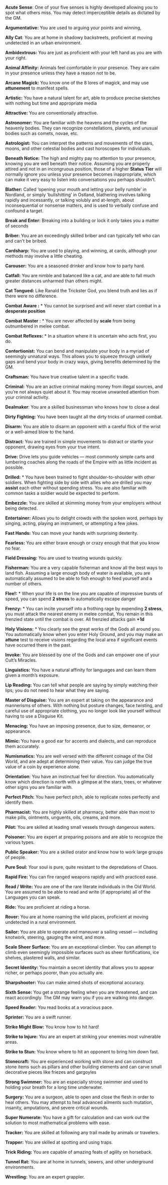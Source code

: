 
**Acute Sense**: One of your five senses is highly developed allowing you to spot what others miss. You may detect imperceptible details as dictated by the GM. 

**Argumentative:** You are used to arguing your points and winning,

**Ally Cat**: You are at home in shadowy backstreets, proficient at moving undetected in an urban environment.

**Ambidextrous:** You are just as proficient with your left hand as you are with your right. 

**Animal Affinity:** Animals feel comfortable in your presence. They are calm in your presence unless they have a reason not to be.

**Arcane Magick:** You know one of the 8 lores of magick, and may use **attunement** to manifest spells.

**Artistic:** You have a natural talent for art, able to produce precise sketches with nothing but time and appropriate media

**Attractive:** You are conventionally attractive.

**Astronomer:** You are familiar with the heavens and the cycles of the heavenly bodies. They can recognize constellations, planets, and unusual bodies such as comets, novae, etc.

**Astrologist:** You can interpret the patterns and movements of the stars, moons, and other celestial bodies and cast horoscopes for individuals.

**Beneath Notice:** The high and mighty pay no attention to your presence, knowing you are well beneath their notice. Assuming you are properly attired and not in an incongruous position, those of a higher **Status Tier** will normally ignore you unless your presence becomes inappropriate, which can make it very easy to listen into conversations you perhaps shouldn’t.

**Blather:** Called ‘opening your mouth and letting your belly rumble’ in Nordland, or simply ‘bullshitting’ in Ostland, blathering involves talking rapidly and incessantly, or talking volubly and at-length, about inconsequential or nonsense matters, and is used to verbally confuse and confound a target.

**Break and Enter:** Breaking into a building or lock it only takes you a matter of seconds

**Briber:** You are an exceedingly skilled briber and can typically tell who can and can't be bribed. 

**Cardsharp:** You are used to playing, and winning, at cards, although your methods may involve a little cheating.

**Carouser:** You are a seasoned drinker and know how to party hard. 

**Catfall:** You are nimble and balanced like a cat, and are able to fall much greater distances unharmed than others might. 

**Cat Tongued:** Like Ranald the Trickster God, you blend truth and lies as if there were no difference. 

**Combat Aware :** * You cannot be surprised and will never start combat in a **desperate position**

**Combat Master** : * You are never affected by **scale** from being outnumbered in melee combat.

**Combat Reflexes:** * In a situation where it is uncertain who acts first, you do.

**Contortionist:** You can bend and manipulate your body in a myriad of seemingly unnatural ways. This allows you to squeeze through unlikely gaps and bend your body in crazy ways, giving benefits determined by the GM.

**Craftsman:** You have true creative talent in a specific trade.

**Criminal:** You are an active criminal making money from illegal sources, and you’re not always quiet about it.  You may receive unwanted attention from your criminal activity.

**Dealmaker**: You are a skilled businessman who knows how to close a deal

**Dirty Fighting:** You have been taught all the dirty tricks of unarmed combat.

**Disarm:** You are able to disarm an opponent with a careful flick of the wrist or a well-aimed blow to the hand.

**Distract:** You are trained in simple movements to distract or startle your opponent, drawing eyes from your true intent.

**Drive:** Drive lets you guide vehicles — most commonly simple carts and lumbering coaches along the roads of the Empire with as little incident as possible.
 
**Drilled:** * You have been trained to fight shoulder-to-shoulder with other soldiers. When fighting side by side with allies who are drilled you may **assist** each other without spending stress. You are also familiar with common tasks a soldier would be expected to perform.

**Embezzle:** You are skilled at skimming money from your employers without being detected.

**Entertainer:** Allows you to delight crowds with the spoken word, perhaps by singing, acting, playing an instrument, or attempting a few jokes.

**Fast Hands:** You can move your hands with surprising dexterity.

**Fearless:** You are either brave enough or crazy enough that that you know no fear.

**Field Dressing:** You are used to treating wounds quickly.

**Fisherman:** You are a very capable fisherman and know all the best ways to land fish. Assuming a large enough body of water is available, you are automatically assumed to be able to fish enough to feed yourself and a number of others.

**Flee!:** * When your life is on the line you are capable of impressive bursts of speed, you can spend **2 stress** to automatically escape danger

**Frenzy:** * You can incite yourself into a frothing rage by expending **2 stress**, you must attack the nearest enemy in melee combat, You remain in this frenzied state until the combat is over. All frenzied attacks gain **+1d**

**Holy Visions:** * You clearly see the great works of the Gods all around you. You automatically know when you enter Holy Ground, and you may make an **attune** test to receive visions regarding the local area if significant events have occurred there in the past.

**Invoke:** You are blessed by one of the Gods and can empower one of your Cult’s Miracles.

**Linguistics:** You have a natural affinity for languages and can learn them given a month’s exposure.

**Lip Reading:** You can tell what people are saying by simply watching their lips; you do not need to hear what they are saying.

**Master of Disguise:** You are an expert at taking on the appearance and mannerisms of others. With nothing but posture changes, face twisting, and careful use of appropriate clothing, you no longer look like yourself without having to use a Disguise Kit.

**Menacing:** You have an imposing presence, due to size, demeanor, or appearance.

**Mimic:** You have a good ear for accents and dialects, and can reproduce them accurately.

**Numismatics:** You are well versed with the different coinage of the Old World, and are adept at determining their value. You can judge the true value of a coin by experience alone.

**Orientation**: You have an instinctual feel for direction. You automatically know which direction is north with a glimpse at the stars, trees, or whatever other signs you are familiar with.

**Perfect Pitch:** You have perfect pitch, able to replicate notes perfectly and identify them.

**Pharmacist:** You are highly skilled at pharmacy, better able than most to make pills, ointments, unguents, oils, creams, and more.

**Pilot:** You are skilled at leading small vessels through dangerous waters.

**Poisoner:** You are expert at preparing poisons and are able to recognize the various types.

**Public Speaker:** You are a skilled orator and know how to work large groups of people.

**Pure Soul:** Your soul is pure, quite resistant to the depredations of Chaos.

**Rapid Fire:** You can fire ranged weapons rapidly and with practiced ease.

**Read / Write:** You are one of the rare literate individuals in the Old World. You are assumed to be able to read and write (if appropriate) all of the Languages you can speak.

**Ride:** You are proficient at riding a horse.

**Rover:** You are at home roaming the wild places, proficient at moving undetected in a rural environment.

**Sailor:** You are able to operate and maneuver a sailing vessel — including knotwork, steering, gauging the wind, and more.

**Scale Sheer Surface:** You are an exceptional climber. You can attempt to climb even seemingly impossible surfaces such as sheer fortifications, ice shelves, plastered walls, and similar.

**Secret Identity:** You maintain a secret identity that allows you to appear richer, or perhaps poorer, than you actually are.

**Sharpshooter:** You can make aimed shots of exceptional accuracy.

**Sixth Sense:** You get a strange feeling when you are threatened, and can react accordingly. The GM may warn you if you are walking into danger.

**Speed Reader:** You read books at a voracious pace.

**Sprinter:** You are a swift runner.

**Strike Might Blow:** You know how to hit hard!

**Strike to Injure:** You are an expert at striking your enemies most vulnerable areas.

**Strike to Stun:** You know where to hit an opponent to bring him down fast.

**Stonecraft:** You are experienced working with stone and can construct stone items such as pillars and other building elements and can carve small decorative pieces like friezes and gargoyles

**Strong Swimmer:** You are an especially strong swimmer and used to holding your breath for a long time underwater.

**Surgery:** You are a surgeon, able to open and close the flesh in order to heal others. You may attempt to heal advanced ailments such mutation, insanity, amputations, and severe critical wounds. 

**Super Numerate:** You have a gift for calculation and can work out the solution to most mathematical problems with ease.

**Tracker:** You are skilled at following any trail made by animals or travelers.

**Trapper:** You are skilled at spotting and using traps.

**Trick Riding:** You are capable of amazing feats of agility on horseback.

**Tunnel Rat:** You are at home in tunnels, sewers, and other underground environments.

**Wrestling:** You are an expert grappler.

